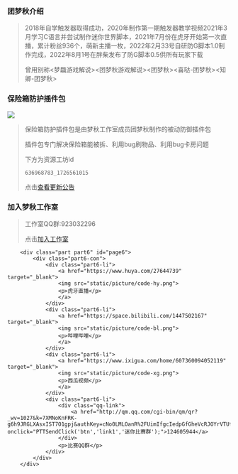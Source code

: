 ### 团梦秋介绍
 > 2018年自学触发器取得成功，2020年制作第一期触发器教学视频2021年3月学习C语言并尝试制作迷你世界脚本，2021年7月份在虎牙开始第一次直播，累计粉丝936个，萌新主播一枚，2022年2月33号自研防G脚本1.0制作完成，2022年8月1号在胖柴发布了防G脚本0.5供所有玩家下载
 > 
 > 曾用别称<梦飝游戏解说><团梦秋游戏解说><团梦秋><喜哒-团梦秋><知卿-团梦秋>
### 保险箱防护插件包
![](https://tuanmengqiu.cn/studio/bxxfh/img/icon.png)
> 保险箱防护插件包是由梦秋工作室成员团梦秋制作的被动防御插件包
>
> 插件包专门解决保险箱能被拆、利用bug刷物品、利用bug卡房问题
>
> 下方为资源工坊id
> ``` 资源工坊id
> 636968783_1726561015
> ```
>
> 点击[查看更新公告](https://tuanmengqiu.cn/studio/bxxfh/)

### 加入梦秋工作室
> 工作室QQ群:923032296
>
> 点击[加入工作室](https://qm.qq.com/q/NLOSp2JjeU)

        <div class="part part6" id="page6">
            <div class="part6-con">
                <div class="part6-li">
                    <a href="https://www.huya.com/27644739" target="_blank">
                    <img src="static/picture/code-hy.png">
                    <p>虎牙直播</p>
                    </a>
                </div>
                <div class="part6-li">
                    <a href="https://space.bilibili.com/1447502167" target="_blank">
                    <img src="static/picture/code-bl.png">
                    <p>哔哩哔哩</p>
                    </a>
                </div>
                <div class="part6-li">
                    <a href="https://www.ixigua.com/home/607360094052119" target="_blank">
                    <img src="static/picture/code-xg.png">
                    <p>西瓜视频</p>
                    </a>
                </div>
                <div class="part6-li">
                    <div class="qq-link">
                        <a href="http://qm.qq.com/cgi-bin/qm/qr?_wv=1027&k=7XMNoKnFRK-g6h9JRGLXAsxIST7O1gpj&authKey=cNo0LMLOanR%2FUimIfgcIedpGfGheVcRJOYrVTUfBNURLWxdvWH3Kq0fnkUG05xTr&noverify=0&group_code=124605944"target="_blank" onclick="PTTSendClick('btn','link1','迷你比赛群');">124605944</a>
                    </div>
                    <p>比赛QQ群</p>
                </div>
            </div>
        </div>
